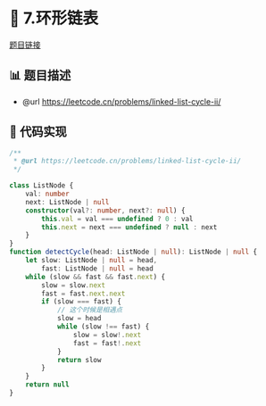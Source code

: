 # 🎪 7.环形链表

[题目链接](https://leetcode.cn/problems/linked-list-cycle-ii/)

## 📊 题目描述
* @url https://leetcode.cn/problems/linked-list-cycle-ii/

## 📄 代码实现
```typescript
/**
 * @url https://leetcode.cn/problems/linked-list-cycle-ii/
 */

class ListNode {
    val: number
    next: ListNode | null
    constructor(val?: number, next?: null) {
        this.val = val === undefined ? 0 : val
        this.next = next === undefined ? null : next
    }
}
function detectCycle(head: ListNode | null): ListNode | null {
    let slow: ListNode | null = head,
        fast: ListNode | null = head
    while (slow && fast && fast.next) {
        slow = slow.next
        fast = fast.next.next
        if (slow === fast) {
            // 这个时候是相遇点
            slow = head
            while (slow !== fast) {
                slow = slow!.next
                fast = fast!.next
            }
            return slow
        }
    }
    return null
}

```
